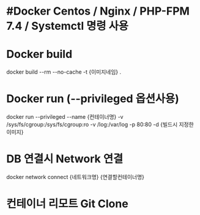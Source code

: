<h1> #Docker Centos / Nginx / PHP-FPM 7.4 / Systemctl 명령 사용 </h1>

# Docker build
docker build --rm --no-cache -t {이미지네임} .


# Docker run (--privileged 옵션사용)
docker run --privileged --name {컨테이너명} -v /sys/fs/cgroup:/sys/fs/cgroup:ro -v /log:/var/log -p 80:80 -d  {빌드시 지정한 이미지}


# DB 연결시 Network 연결
docker network connect {네트워크명} {연결할컨테이너명}

# 컨테이너 리모트 Git Clone